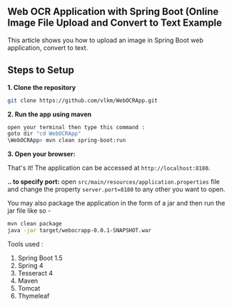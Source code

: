 ## Web OCR Application with Spring Boot (Online Image File Upload and Convert to Text Example

This article shows you how to upload an image in Spring Boot web application, convert to text.


## Steps to Setup

**1. Clone the repository** 

```bash
git clone https://github.com/vlkm/WebOCRApp.git
```

**2. Run the app using maven**

```bash
open your terminal then type this command :
goto dir "cd WebOCRApp"
\WebOCRApp> mvn clean spring-boot:run
```
**3. Open your browser:**

That's it! The application can be accessed at `http://localhost:8180`.

**.. to specify port:**
open `src/main/resources/application.properties` file and change the property `server.port=8180` to any other you want to open.


You may also package the application in the form of a jar and then run the jar file like so -

```bash
mvn clean package
java -jar target/webocrapp-0.0.1-SNAPSHOT.war 

```

Tools used :

1. Spring Boot 1.5
2. Spring 4
3. Tesseract 4
4. Maven
5. Tomcat
6. Thymeleaf
